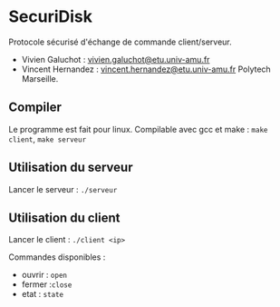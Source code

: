 # SecuriDisk
Protocole sécurisé d'échange de commande client/serveur.

* Vivien Galuchot : vivien.galuchot@etu.univ-amu.fr
* Vincent Hernandez : vincent.hernandez@etu.univ-amu.fr
Polytech Marseille.

## Compiler
Le programme est fait pour linux. Compilable avec gcc et make : `make client`, `make serveur`

## Utilisation du serveur
Lancer le serveur : `./serveur`

## Utilisation du client
Lancer le client : `./client <ip>`

Commandes disponibles :
* ouvrir : `open`
* fermer :`close`
* etat : `state`
